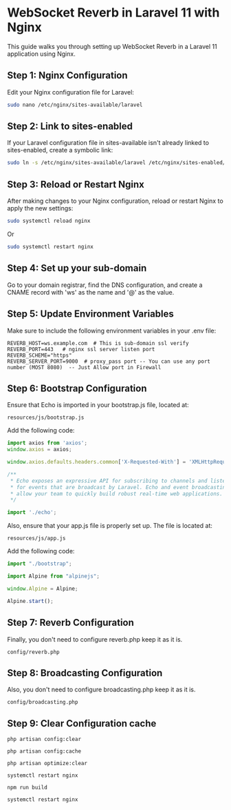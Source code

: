 # WebSocket Reverb in Laravel 11 with Nginx

This guide walks you through setting up WebSocket Reverb in a Laravel 11 application using Nginx.

## Step 1: Nginx Configuration

Edit your Nginx configuration file for Laravel:

```bash
sudo nano /etc/nginx/sites-available/laravel
```

## Step 2: Link to sites-enabled

If your Laravel configuration file in sites-available isn't already linked to sites-enabled, create a symbolic link:

```bash
sudo ln -s /etc/nginx/sites-available/laravel /etc/nginx/sites-enabled/
```
## Step 3: Reload or Restart Nginx

After making changes to your Nginx configuration, reload or restart Nginx to apply the new settings:

```bash
sudo systemctl reload nginx
```

Or 

```bash
sudo systemctl restart nginx
```

## Step 4: Set up your sub-domain
Go to your domain registrar, find the DNS configuration, and create a CNAME record with 'ws' as the name and '@' as the value.


## Step 5: Update Environment Variables

Make sure to include the following environment variables in your .env file:

```env
REVERB_HOST=ws.example.com  # This is sub-domain ssl verify
REVERB_PORT=443   # nginx ssl server listen port
REVERB_SCHEME="https"  
REVERB_SERVER_PORT=9000  # proxy_pass port -- You can use any port number (MOST 8080)  -- Just Allow port in Firewall
````


## Step 6: Bootstrap Configuration

Ensure that Echo is imported in your bootstrap.js file, located at:
```path
resources/js/bootstrap.js
```

Add the following code:

```js
import axios from 'axios';
window.axios = axios;

window.axios.defaults.headers.common['X-Requested-With'] = 'XMLHttpRequest';

/**
 * Echo exposes an expressive API for subscribing to channels and listening
 * for events that are broadcast by Laravel. Echo and event broadcasting
 * allow your team to quickly build robust real-time web applications.
 */

import './echo';

```

Also, ensure that your app.js file is properly set up. The file is located at:

```path
resources/js/app.js
```
Add the following code:

```js
import "./bootstrap";

import Alpine from "alpinejs";

window.Alpine = Alpine;

Alpine.start();

```

## Step 7: Reverb Configuration

Finally, you don't need to configure reverb.php keep it as it is.
```path
config/reverb.php
```

## Step 8: Broadcasting Configuration

Also, you don't need to configure broadcasting.php keep it as it is.
```path
config/broadcasting.php
```

## Step 9: Clear Configuration cache
```path
php artisan config:clear

php artisan config:cache

php artisan optimize:clear

systemctl restart nginx

npm run build

systemctl restart nginx
```











